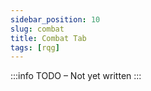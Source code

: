 ```yaml
---
sidebar_position: 10
slug: combat
title: Combat Tab
tags: [rqg]
---
```

:::info
TODO – Not yet written
:::
